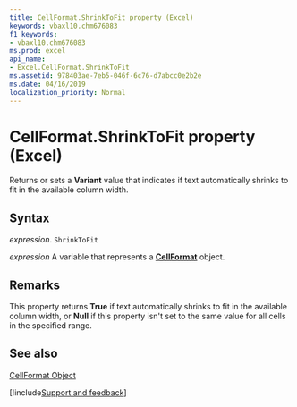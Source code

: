 ```yaml
---
title: CellFormat.ShrinkToFit property (Excel)
keywords: vbaxl10.chm676083
f1_keywords:
- vbaxl10.chm676083
ms.prod: excel
api_name:
- Excel.CellFormat.ShrinkToFit
ms.assetid: 978403ae-7eb5-046f-6c76-d7abcc0e2b2e
ms.date: 04/16/2019
localization_priority: Normal
---
```



# CellFormat.ShrinkToFit property (Excel)

Returns or sets a  **Variant** value that indicates if text automatically shrinks to fit in the available column width.


## Syntax

_expression_. `ShrinkToFit`

_expression_ A variable that represents a **[CellFormat](Excel.CellFormat.md)** object.


## Remarks

This property returns  **True** if text automatically shrinks to fit in the available column width, or **Null** if this property isn't set to the same value for all cells in the specified range.


## See also


[CellFormat Object](Excel.CellFormat.md)

[!include[Support and feedback](~/includes/feedback-boilerplate.md)]